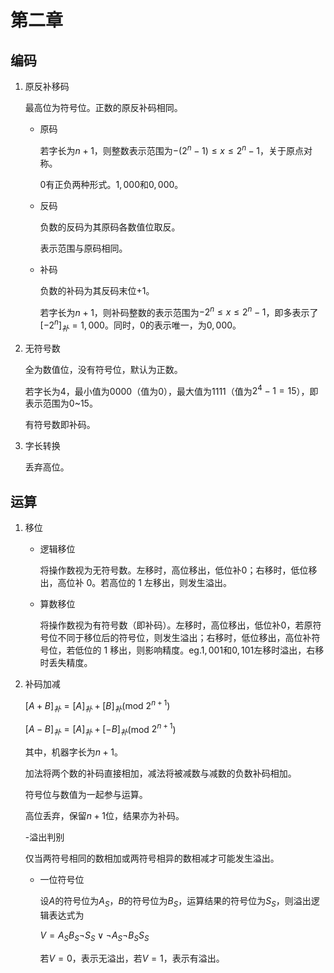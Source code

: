 # 第二章

## 编码

1. 原反补移码

   最高位为符号位。正数的原反补码相同。

   - 原码

     若字长为$n+1$，则整数表示范围为$-(2^n-1)\leq x\leq2^n-1$，关于原点对称。

     $0$有正负两种形式。$1,000$和$0,000$。

   - 反码

     负数的反码为其原码各数值位取反。

     表示范围与原码相同。

   - 补码

     负数的补码为其反码末位$+1$。

     若字长为$n+1$，则补码整数的表示范围为$-2^n \leq x \leq 2^n-1$，即多表示了$[-2^n]_补=1,000$。同时，$0$的表示唯一，为$0,000$。

2. 无符号数

   全为数值位，没有符号位，默认为正数。

   若字长为$4$，最小值为$0000$（值为$0$），最大值为$1111$（值为$2^4-1=15$），即表示范围为$0$~$15$。

   有符号数即补码。

3. 字长转换

   丢弃高位。

## 运算

1. 移位

   - 逻辑移位

     将操作数视为无符号数。左移时，高位移出，低位补$0$；右移时，低位移出，高位补 0。若高位的 1 左移出，则发生溢出。

   - 算数移位

     将操作数视为有符号数（即补码）。左移时，高位移出，低位补$0$，若原符号位不同于移位后的符号位，则发生溢出；右移时，低位移出，高位补符号位，若低位的 1 移出，则影响精度。eg.$1,001$和$0,101$左移时溢出，右移时丢失精度。

2. 补码加减

   $[A+B]_补=[A]_补+[B]_补$(mod $2^{n+1}$)

   $[A-B]_补=[A]_补+[-B]_补$(mod $2^{n+1}$)

   其中，机器字长为$n+1$。

   加法将两个数的补码直接相加，减法将被减数与减数的负数补码相加。

   符号位与数值为一起参与运算。

   高位丢弃，保留$n+1$位，结果亦为补码。

   -溢出判别

   仅当两符号相同的数相加或两符号相异的数相减才可能发生溢出。

   - 一位符号位

        设$A$的符号位为$A_S$，$B$的符号位为$B_S$，运算结果的符号位为$S_S$，则溢出逻辑表达式为

     $V=A_SB_S \lnot S_S \lor \lnot A_S \lnot B_S S_S$

        若$V=0$，表示无溢出，若$V=1$，表示有溢出。
